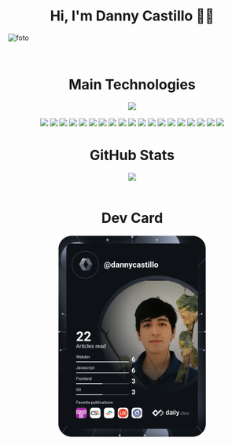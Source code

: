 <h1 align="center">Hi, I'm Danny Castillo 🧑‍💻</h1>

![foto](https://github.com/dannycastilloo/dannycastilloo/assets/76531494/a43bfc7a-a836-4508-a138-8105ee0f4ffd)

<br>

<h1 align="center">Main Technologies</h1>

<p align="center">
  <a href="https://skillicons.dev">
    <img src="https://skillicons.dev/icons?i=html,css,js,react,angular,vue,nodejs,figma" />
  </a>
</p>

<p align="center">
  
  <img src="https://cdn.jsdelivr.net/gh/devicons/devicon/icons/html5/html5-original.svg" width="70" />
  <img src="https://cdn.jsdelivr.net/gh/devicons/devicon/icons/css3/css3-original.svg" width="70" />
  <img src="https://cdn.jsdelivr.net/gh/devicons/devicon/icons/javascript/javascript-original.svg" width="70" />
  <img src="https://cdn.jsdelivr.net/gh/devicons/devicon/icons/react/react-original.svg" width="70" />
  <img src="https://cdn.jsdelivr.net/gh/devicons/devicon/icons/angularjs/angularjs-original.svg" width="70" />
  <img src="https://cdn.jsdelivr.net/gh/devicons/devicon/icons/figma/figma-original.svg" width="70" />
  <img src="https://cdn.jsdelivr.net/gh/devicons/devicon/icons/nodejs/nodejs-original-wordmark.svg" width="70" />
  <img src="https://cdn.jsdelivr.net/gh/devicons/devicon/icons/tailwindcss/tailwindcss-plain.svg" width="70" />
  <img src="https://cdn.jsdelivr.net/gh/devicons/devicon/icons/bootstrap/bootstrap-original.svg" width="70" />
  
  <img src="https://cdn.jsdelivr.net/gh/devicons/devicon/icons/csharp/csharp-original.svg" width="70" />
  <img src="https://cdn.jsdelivr.net/gh/devicons/devicon/icons/xamarin/xamarin-original.svg" width="70" />
  <img src="https://upload.wikimedia.org/wikipedia/commons/thumb/e/ee/.NET_Core_Logo.svg/2048px-.NET_Core_Logo.svg.png" width="70" />
  <img src="https://cdn.jsdelivr.net/gh/devicons/devicon/icons/mysql/mysql-original-wordmark.svg" width="70" />    
  <img src="https://cdn.jsdelivr.net/gh/devicons/devicon/icons/mongodb/mongodb-original-wordmark.svg" width="70" />
  <img src="https://cdn.jsdelivr.net/gh/devicons/devicon/icons/microsoftsqlserver/microsoftsqlserver-plain.svg" width="70" />
  
  <img src="https://cdn.jsdelivr.net/gh/devicons/devicon/icons/amazonwebservices/amazonwebservices-original.svg" width="70" />
  <img src="https://cdn.jsdelivr.net/gh/devicons/devicon/icons/firebase/firebase-plain-wordmark.svg" width="70" />
  <img src="https://www.svgrepo.com/show/373874/netlify.svg" width="70" />
  <img src="https://static.wikia.nocookie.net/logopedia/images/a/a7/Vercel_favicon.svg/revision/latest?cb=20221026155821" width="70" />

<h1 align="center">GitHub Stats</h1>
<div align="center">
  <img src="https://github-readme-stats.vercel.app/api/top-langs/?username=dannycastilloo&theme=radical&hide_border=false&include_all_commits=false&count_private=false&layout=compact" />
</div>

<br>

<h1 align="center">Dev Card</h1>
<p align="center"> 
<a href="https://app.daily.dev/dannycastillo"><img src="https://github.com/dannycastilloo/dannycastilloo/blob/main/devcard.svg" width="300" alt="Danny Castillo's Dev Card"/></a>
</p>
